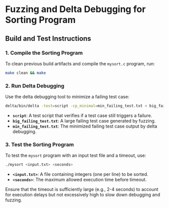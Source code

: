 # Fuzzing and Delta Debugging for Sorting Program

## **Build and Test Instructions**

### **1. Compile the Sorting Program**
To clean previous build artifacts and compile the `mysort.c` program, run:

```sh
make clean && make
```

### **2. Run Delta Debugging**
Use the delta debugging tool to minimize a failing test case:

```sh
delta/bin/delta -test=script -cp_minimal=min_failing_test.txt < big_failing_test.txt
```

- **`script`**: A test script that verifies if a test case still triggers a failure.
- **`big_failing_test.txt`**: A large failing test case generated by fuzzing.
- **`min_failing_test.txt`**: The minimized failing test case output by delta debugging.

### **3. Test the Sorting Program**
To test the `mysort` program with an input test file and a timeout, use:

```sh
./mysort <input.txt> <seconds>
```

- **`<input.txt>`**: A file containing integers (one per line) to be sorted.
- **`<seconds>`**: The maximum allowed execution time before timeout.

Ensure that the timeout is sufficiently large (e.g., 2-4 seconds) to account for execution delays but not excessively high to slow down debugging and fuzzing.
